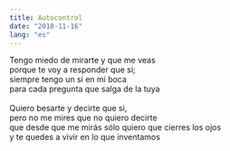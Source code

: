```yaml
---
title: Autocontrol
date: "2018-11-16"
lang: "es"
---
```


Tengo miedo de mirarte y que me veas\
porque te voy a responder que si;\
siempre tengo un si en mi boca\
para cada pregunta que salga de la tuya\
\
Quiero besarte y decirte que si,\
pero no me mires que no quiero decirte\
que desde que me mirás sólo quiero que cierres los ojos\
y te quedes a vivir en lo que inventamos
